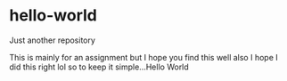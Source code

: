 # hello-world
Just another repository

This is mainly for an assignment but I hope you find this well
also I hope I did this right lol so to keep it simple...Hello World
